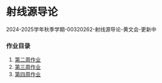 # 射线源导论

2024-2025学年秋季学期-00320262-射线源导论-黄文会-更新中

### 作业目录

1. [第二周作业](week2/main.tex)
2. [第三周作业](week3/main.tex)
3. [第四周作业](week4/main.tex)
